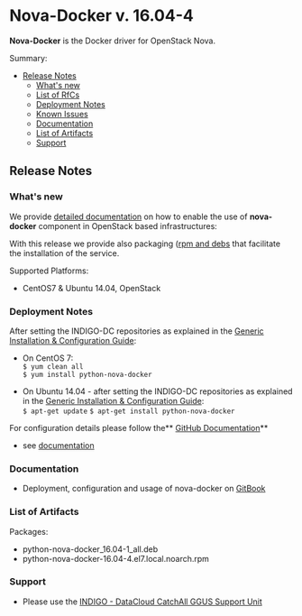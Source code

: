 # Nova-Docker v. 16.04-4

**Nova-Docker** is the Docker driver for OpenStack Nova.

Summary:
* [Release Notes](#id1)
  * [What's new](#id2)
  * [List of RfCs](#id3)
  * [Deployment Notes](#id4)
  * [Known Issues](#id5)
  * [Documentation](#id6)
  * [List of Artifacts](#id7)
  * [Support](#id8)


<a id="id1"></a>
## Release Notes

<a id="id2"></a>
### What's new

We provide [detailed documentation](https://indigo-dc.gitbooks.io/nova-docker-documentation/content/) on how to enable the use of **nova-docker** component in OpenStack based infrastructures:

With this release we provide also packaging ([rpm and debs]((#id7)) that facilitate the installation of the service.

Supported Platforms:
* CentOS7 & Ubuntu 14.04, OpenStack

<a id="id4"></a>
### Deployment Notes

After setting the INDIGO-DC repositories as explained in the [Generic Installation & Configuration Guide](generic_installation_and_configuration_guide_1.md):
* On CentOS 7:<br> 
  ```$ yum clean all```<br>
  ```$ yum install python-nova-docker```

* On Ubuntu 14.04 - after setting the INDIGO-DC repositories as explained in the [Generic Installation & Configuration Guide](generic_installation_and_configuration_guide_1.md):<br>
  ```$ apt-get update```
  ```$ apt-get install python-nova-docker```

For configuration details please follow the** [GitHub Documentation](https://indigo-dc.gitbooks.io/nova-docker-documentation/content/)**

* see [documentation](https://indigo-dc.gitbooks.io/nova-docker-documentation/content/) 
 

<a id="id6"></a>
### Documentation

* Deployment, configuration and usage of nova-docker on [GitBook](https://indigo-dc.gitbooks.io/openstack-nova-docker/content/) 

<a id="id7"></a>
### List of Artifacts

Packages:
* python-nova-docker_16.04-1_all.deb
* python-nova-docker-16.04-4.el7.local.noarch.rpm

<a id="id8"></a>
### Support

* Please use the [INDIGO - DataCloud CatchAll GGUS Support Unit](
https://wiki.egi.eu/wiki/GGUS:INDIGO_DataCloud_Catch-all_FAQ)